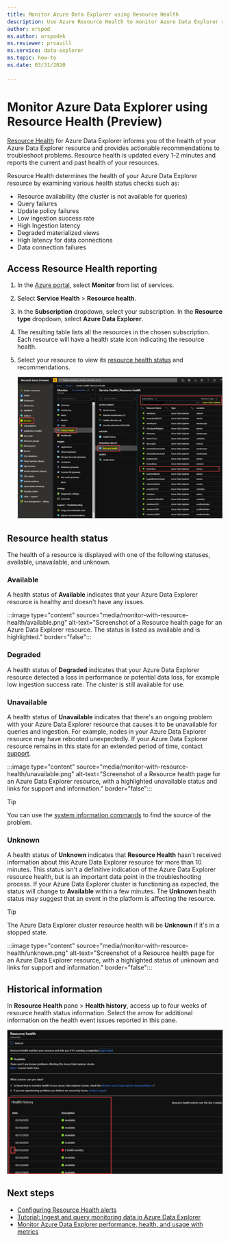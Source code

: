 ```yaml
---
title: Monitor Azure Data Explorer using Resource Health
description: Use Azure Resource Health to monitor Azure Data Explorer resources.
author: orspod
ms.author: orspodek
ms.reviewer: prvavill
ms.service: data-explorer
ms.topic: how-to
ms.date: 03/31/2020

---
```

# Monitor Azure Data Explorer using Resource Health (Preview)

[Resource Health](/azure/service-health/resource-health-overview) for Azure Data Explorer informs you of the health of your Azure Data Explorer resource and provides actionable recommendations to troubleshoot problems. Resource health is updated every 1-2 minutes and reports the current and past health of your resources. 

Resource Health determines the health of your Azure Data Explorer resource by examining various health status checks such as:
* Resource availability (the cluster is not available for queries)
* Query failures
* Update policy failures
* Low ingestion success rate 
* High Ingestion latency
* Degraded materialized views  
* High latency for data connections
* Data connection failures


## Access Resource Health reporting

1. In the [Azure portal](https://portal.azure.com/), select **Monitor** from list of services.
1. Select **Service Health** > **Resource health**.
1. In the **Subscription** dropdown, select your subscription. In the **Resource type** dropdown, select **Azure Data Explorer**.
1. The resulting table lists all the resources in the chosen subscription. Each resource will have a health state icon indicating the resource health.
1. Select your resource to view its [resource health status](#resource-health-status) and recommendations.

    ![Overview.](media/monitor-with-resource-health/resource-health-overview.png)

## Resource health status

The health of a resource is displayed with one of the following statuses, available, unavailable, and unknown.

### Available

A health status of **Available** indicates that your Azure Data Explorer resource is healthy and doesn't have any issues.

:::image type="content" source="media/monitor-with-resource-health/available.png" alt-text="Screenshot of a Resource health page for an Azure Data Explorer resource. The status is listed as available and is highlighted." border="false":::

### Degraded

A health status of **Degraded** indicates that your Azure Data Explorer resource detected a loss in performance or potential data loss, for example low ingestion success rate. The cluster is still available for use.

### Unavailable

A health status of **Unavailable** indicates that there's an ongoing problem with your Azure Data Explorer resource that causes it to be unavailable for queries and ingestion. For example, nodes in your Azure Data Explorer resource may have rebooted unexpectedly. If your Azure Data Explorer resource remains in this state for an extended period of time, contact [support]().

:::image type="content" source="media/monitor-with-resource-health/unavailable.png" alt-text="Screenshot of a Resource health page for an Azure Data Explorer resource, with a highlighted unavailable status and links for support and information." border="false":::

> [!TIP]
> You can use the [system information commands](kusto/management/systeminfo.md) to find the source of the problem.

### Unknown

A health status of **Unknown** indicates that **Resource Health** hasn't received information about this Azure Data Explorer resource for more than 10 minutes. This status isn't a definitive indication of the Azure Data Explorer resource health, but is an important data point in the troubleshooting process. If your Azure Data Explorer cluster is functioning as expected, the status will change to **Available** within a few minutes. The **Unknown** health status may suggest that an event in the platform is affecting the resource. 

> [!TIP]
> The Azure Data Explorer cluster resource health will be **Unknown** if it's in a stopped state.

:::image type="content" source="media/monitor-with-resource-health/unknown.png" alt-text="Screenshot of a Resource health page for an Azure Data Explorer resource, with a highlighted status of unknown and links for support and information." border="false":::

## Historical information

In **Resource Health** pane > **Health history**, access up to four weeks of resource health status information. Select the arrow for additional information on the health event issues reported in this pane. 

![History.](media/monitor-with-resource-health/healthhistory.png)

## Next steps

* [Configuring Resource Health alerts](/azure/service-health/resource-health-alert-arm-template-guide)
* [Tutorial: Ingest and query monitoring data in Azure Data Explorer](ingest-data-no-code.md)
* [Monitor Azure Data Explorer performance, health, and usage with metrics](using-metrics.md)
